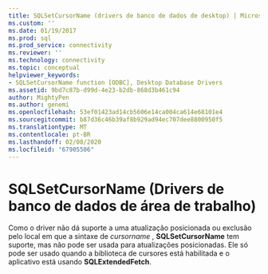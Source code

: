 ```yaml
---
title: SQLSetCursorName (drivers de banco de dados de desktop) | Microsoft Docs
ms.custom: ''
ms.date: 01/19/2017
ms.prod: sql
ms.prod_service: connectivity
ms.reviewer: ''
ms.technology: connectivity
ms.topic: conceptual
helpviewer_keywords:
- SQLSetCursorName function [ODBC], Desktop Database Drivers
ms.assetid: 9bd7c87b-d99d-4e23-b2db-868d3b461c94
author: MightyPen
ms.author: genemi
ms.openlocfilehash: 53ef01423ad14cb5606e14ca004ca614e68101e4
ms.sourcegitcommit: b87d36c46b39af8b929ad94ec707dee8800950f5
ms.translationtype: MT
ms.contentlocale: pt-BR
ms.lasthandoff: 02/08/2020
ms.locfileid: "67905506"
---
```

# <a name="sqlsetcursorname-desktop-database-drivers"></a>SQLSetCursorName (Drivers de banco de dados de área de trabalho)
Como o driver não dá suporte a uma atualização posicionada ou exclusão pelo local em que a sintaxe de *cursorname* , **SQLSetCursorName** tem suporte, mas não pode ser usada para atualizações posicionadas. Ele só pode ser usado quando a biblioteca de cursores está habilitada e o aplicativo está usando **SQLExtendedFetch**.
